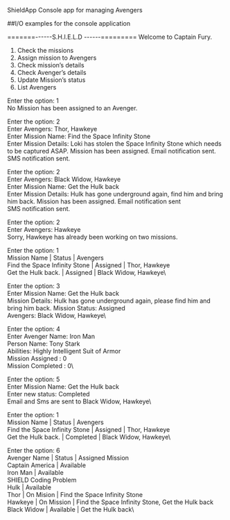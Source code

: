 ShieldApp
Console app for managing Avengers

##I/O examples for the console application

=======------S.H.I.E.L.D ------=========
Welcome to Captain Fury.

1. Check the missions
2. Assign mission to Avengers
3. Check mission’s details
4. Check Avenger’s details
5. Update Mission’s status
6. List Avengers

Enter the option: 1\
No Mission has been assigned to an Avenger.

Enter the option: 2\
Enter Avengers: Thor, Hawkeye\
Enter Mission Name: Find the Space Infinity Stone\
Enter Mission Details: Loki has stolen the Space Infinity Stone which needs to be captured
ASAP.
Mission has been assigned.
Email notification sent.
SMS notification sent.

Enter the option: 2\
Enter Avengers: Black Widow, Hawkeye\
Enter Mission Name: Get the Hulk back\
Enter Mission Details: Hulk has gone underground again, find him and bring him back.
Mission has been assigned.
Email notification sent\
SMS notification sent.

Enter the option: 2\
Enter Avengers: Hawkeye\
Sorry, Hawkeye has already been working on two missions.

Enter the option: 1\
Mission Name | Status | Avengers\
Find the Space Infinity Stone | Assigned | Thor, Hawkeye\
Get the Hulk back. | Assigned | Black Widow, Hawkeye\

Enter the option: 3\
Enter Mission Name: Get the Hulk back\
Mission Details: Hulk has gone underground again, please find him and bring him back.
Mission Status: Assigned\
Avengers: Black Widow, Hawkeye\

Enter the option: 4\
Enter Avenger Name: Iron Man\
Person Name: Tony Stark\
Abilities: Highly Intelligent Suit of Armor\
Mission Assigned : 0\
Mission Completed : 0\

Enter the option: 5\
Enter Mission Name: Get the Hulk back\
Enter new status: Completed\
Email and Sms are sent to Black Widow, Hawkeye\

Enter the option: 1\
Mission Name | Status | Avengers\
Find the Space Infinity Stone | Assigned | Thor, Hawkeye\
Get the Hulk back. | Completed | Black Widow, Hawkeye\

Enter the option: 6\
Avenger Name | Status | Assigned Mission\
Captain America | Available\
Iron Man | Available\
SHIELD Coding Problem\
Hulk | Available\
Thor | On Mision | Find the Space Infinity Stone\
Hawkeye | On Mission | Find the Space Infinity Stone, Get the Hulk
back\
Black Widow | Available | Get the Hulk back\
